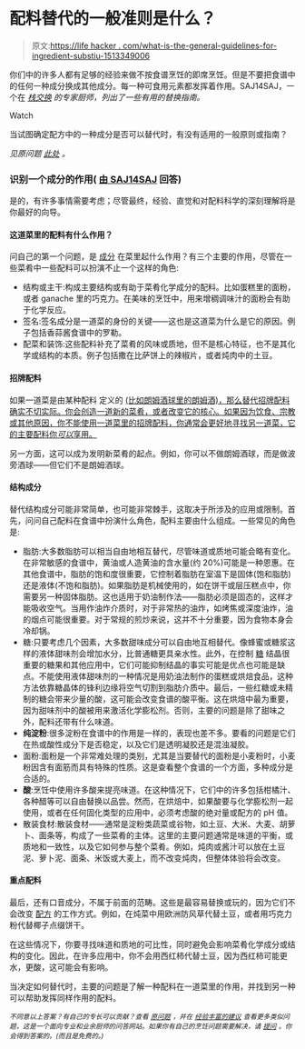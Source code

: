 # 配料替代的一般准则是什么？

> 原文:[https://life hacker . com/what-is-the-general-guidelines-for-ingredient-substiu-1513349006](https://lifehacker.com/what-are-the-general-guidelines-for-ingredient-substitu-1513349006)

你们中的许多人都有足够的经验来做不按食谱烹饪的即席烹饪。但是不要把食谱中的任何一种成分换成其他成分。每一种可食用元素都发挥着作用。SAJ14SAJ，一个在 [*栈交换*](http://cooking.stackexchange.com/?utm_source=lifehacker&utm_medium=syndication&utm_campaign=crowdhacker&utm_content=cooking-103) *的专家厨师，列出了一些有用的替换指南。*

Watch

当试图确定配方中的一种成分是否可以替代时，有没有适用的一般原则或指南？

*见原问题* [*此处*](http://cooking.stackexchange.com/q/35814/14401?utm_source=lifehacker&utm_medium=syndication&utm_campaign=crowdhacker&utm_content=cooking-103) *。*

### 识别一个成分的作用( [由 SAJ14SAJ](http://cooking.stackexchange.com/a/35815/14401?utm_source=lifehacker&utm_medium=syndication&utm_campaign=crowdhacker&utm_content=cooking-103) 回答)

是的，有许多事情需要考虑；尽管最终，经验、直觉和对配料科学的深刻理解将是你最好的向导。

#### 这道菜里的配料有什么作用？

问自己的第一个问题，是 [成分](https://lifehacker.com/the-cooks-thesaurus-is-a-handy-kitchen-reference-for-fo-5878841) 在菜里起什么作用？有三个主要的作用，尽管在一些菜肴中一些配料可以扮演不止一个这样的角色:

*   结构或主干:构成主要结构或有助于菜肴化学成分的配料。比如蛋糕里的面粉，或者 ganache 里的巧克力。在美味的烹饪中，用来增稠调味汁的面粉会有助于化学反应。
*   签名:签名成分是一道菜的身份的关键——这也是这道菜为什么是它的原因。例子包括香蒜酱食谱中的罗勒。
*   配菜和装饰:这些配料补充了菜肴的风味或质地，但不是核心特征，也不是其化学或结构的本质。例子包括撒在比萨饼上的辣椒片，或者炖肉中的土豆。

#### 招牌配料

如果一道菜是由某种配料 定义的 [(比如朗姆酒球里的朗姆酒)，那么替代招牌配料确实不切实际。你会创造一道新的菜肴，或者改变它的核心。如果因为饮食、宗教或其他原因，你不能使用一道菜里的招牌配料，你通常会更好地寻找另一道菜，它的主要配料你*可以*享用。](https://lifehacker.com/the-best-apps-to-manage-your-recipe-collection-1451016805)

另一方面，这可以成为发明新菜肴的起点。例如，你可以不做朗姆酒球，而是做波旁酒球——但它们不是朗姆酒球。

#### 结构成分

替代结构成分可能非常简单，也可能非常棘手，这取决于所涉及的应用或限制。首先，问问自己配料在食谱中扮演什么角色，配料主要由什么组成。一些常见的角色是:

*   脂肪:大多数脂肪可以相当自由地相互替代，尽管味道或质地可能会略有变化。在非常敏感的食谱中，黄油或人造黄油的含水量(约 20%)可能是一种恩惠。在其他食谱中，脂肪的饱和度很重要，它控制着脂肪在室温下是固体(饱和脂肪)还是液体(不饱和脂肪)。如果脂肪是机械使用的，如在饼干或层压糕点中，你需要另一种固体脂肪。这也适用于奶油制作法——脂肪必须是固态的，这样才能吸收空气。当用作油炸介质时，对于非常热的油炸，如烤焦或深度油炸，油的烟点可能很重要。对于常规的煎炒来说，这并不十分重要，因为食物本身会冷却锅。
*   糖:只要考虑几个因素，大多数甜味成分可以自由地互相替代。像蜂蜜或糖浆这样的液体甜味剂会增加水分，比普通糖更具亲水性。此外，在控制 [糖](http://lifehacker.com/transform-plain-white-sugar-into-powdered-sugar-at-home-5971187) 结晶很重要的糖果和其他应用中，它们可能抑制结晶的事实可能是优点也可能是缺点。不能使用液体甜味剂的一种情况是用奶油法制作的蛋糕或烘焙食品，这种方法依靠糖晶体的锋利边缘将空气切割到脂肪介质中。最后，一些红糖或未精制的糖会带来少量的酸，这可能会改变食谱的酸平衡。这在烘焙中最为重要，因为甜味剂中的酸被用来激活化学膨松剂。否则，主要的问题是除了甜味之外，配料还带有什么味道。
*   **纯淀粉**:很多淀粉在食谱中的作用是一样的，表现也差不多。要看的问题是它们在热或酸性成分下是否稳定，以及它们是透明凝胶还是混浊凝胶。
*   面粉:面粉是一个非常难处理的类别，尤其是当要替代的面粉是小麦粉时，小麦粉因含有面筋而具有特殊的性质。这是查看整个食谱的一个方面，多种成分是合适的。
*   **酸**:烹饪中使用许多酸来提亮味道。在这种情况下，它们中的许多包括柑橘汁、各种醋等可以自由替换以品尝。然而，在烘焙中，如果酸要与化学膨松剂一起使用，或者在任何固化类型的应用中，必须考虑酸的绝对量或配方的 pH 值。
*   散装食材:散装食材——通常是淀粉类蔬菜或谷物，如土豆、大米、大麦、胡萝卜、面条等，构成了一些菜肴的主体。这里的主要问题通常是味道的平衡，或质地和一致性，以及它如何参与整个菜肴。例如，炖肉或酱汁可以放在土豆泥、萝卜泥、面条、米饭或大麦上，而不改变炖肉，但整体体验将会改变。

#### 重点配料

最后，还有口音成分，不属于前面的范畴。这些是最容易替换或玩的，因为它们不会改变 [配方](https://lifehacker.com/how-to-free-yourself-from-recipes-with-a-few-golden-coo-1450617561) 的工作方式。例如，在炖菜中用欧洲防风草代替土豆，或者用巧克力粉代替椰子点缀饼干。

在这些情况下，你要寻找味道和质地的可比性，同时避免会影响菜肴化学成分或结构的变化。因此，在许多应用中，你不会用西红柿代替土豆，因为西红柿可能更水，更酸，这可能会有影响。

当决定如何替代时，主要的问题是了解一种配料在一道菜里的作用，并找到另一种可以帮助发挥同样作用的配料。

<small>*不同意以上答案？有自己的专长可以贡献？查看*</small> [<small>*原问题*</small>](http://cooking.stackexchange.com/q/35814/14401?utm_source=lifehacker&utm_medium=syndication&utm_campaign=crowdhacker&utm_content=cooking-103) <small>*，并在*</small> [<small>*经验丰富的建议*</small>](http://cooking.stackexchange.com/?utm_source=lifehacker&utm_medium=syndication&utm_campaign=crowdhacker&utm_content=cooking-103) <small>*查看更多类似问题，这是一个面向专业和业余厨师的问答网站。如果你有自己的烹饪问题需要解决，请*</small> [<small>*提问*</small>](http://cooking.stackexchange.com/questions/ask?utm_source=lifehacker&utm_medium=syndication&utm_campaign=crowdhacker&utm_content=cooking-103) <small>*。你会得到答案的。(而且是免费的。)*</small>